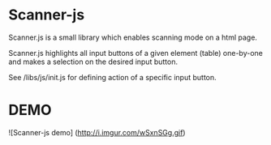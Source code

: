 Scanner-js
===========

Scanner.js is a small library which enables scanning mode on a html page.

Scanner.js  highlights all input buttons of a given element (table) one-by-one and makes a selection on the desired input button.

See /libs/js/init.js for defining action of a specific input button.


DEMO
=====
![Scanner-js demo] (http://i.imgur.com/wSxnSGg.gif)

